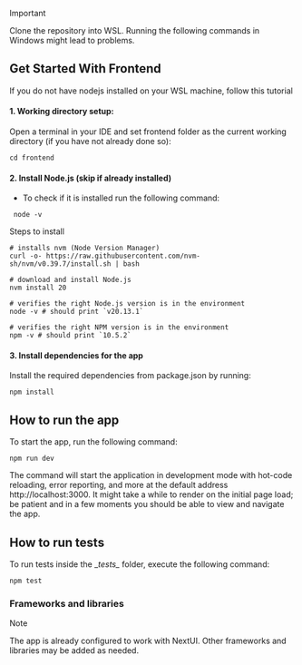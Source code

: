 > [!Important]
> Clone the repository into WSL. Running the following commands in Windows might lead to problems.

## Get Started With Frontend
If you do not have nodejs installed on your WSL machine, follow this tutorial

#### 1. Working directory setup:
Open a terminal in your IDE and set frontend folder as the current working directory (if you have not already done so):
```
cd frontend
```

#### 2. Install Node.js (skip if already installed)
* To check if it is installed run the following command:
 ```
  node -v
 ```

Steps to install

```
# installs nvm (Node Version Manager)
curl -o- https://raw.githubusercontent.com/nvm-sh/nvm/v0.39.7/install.sh | bash

# download and install Node.js
nvm install 20

# verifies the right Node.js version is in the environment
node -v # should print `v20.13.1`

# verifies the right NPM version is in the environment
npm -v # should print `10.5.2`
```
   
#### 3. Install dependencies for the app
Install the required dependencies from package.json by running:
```
npm install
```

## How to run the app
To start the app, run the following command:
```
npm run dev
```

The command will start the application in development mode with hot-code reloading, error reporting, and more at the default address http://localhost:3000. It might take a while to render on the initial page
load; be patient and in a few moments you should be able to view and navigate the app.

## How to run tests
To run tests inside the \__tests\__ folder, execute the following command:
```
npm test
```

### Frameworks and libraries
> [!Note]
> The app is already configured to work with NextUI. Other frameworks and libraries may be added as needed.

